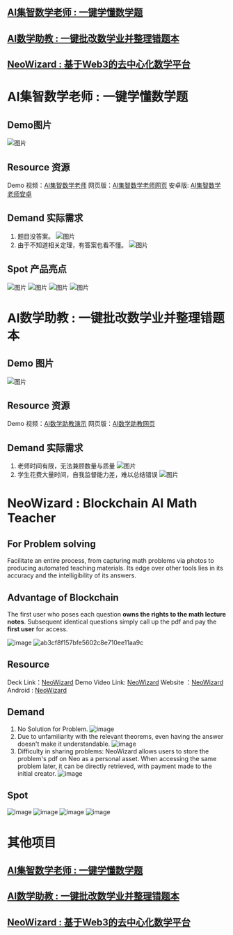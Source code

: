 ## [AI集智数学老师 : 一键学懂数学题](./AI_Teacher_Readme.md) 
## [AI数学助教 : 一键批改数学业并整理错题本](./AI_Assistant_Readme.md) 
## [NeoWizard : 基于Web3的去中心化数学平台](./NeoWizard_Readme.md)

# AI集智数学老师 : 一键学懂数学题

## Demo图片
![图片](https://github.com/hongshen-zhang/SolveGPT/assets/51727955/8f96e4ec-0196-4943-a2dd-6056e391fe32)

## Resource 资源

Demo 视频：[AI集智数学老师](https://www.bilibili.com/video/BV1yj411R7FR/?share_source=copy_web&vd_source=2402ea50d5e761d0c54f9f9cb8f35a85)
网页版：[AI集智数学老师网页](http://118.89.117.111/chat/)
安卓版: [AI集智数学老师安卓](https://github.com/hongshen-zhang/AI-Math-Teacher/releases/tag/v0.0.1)

## Demand 实际需求
1. 题目没答案。
![图片](https://github.com/hongshen-zhang/Unique-hackday_solvegpt/assets/51727955/2ab8be8e-561a-4237-9eb9-55fd11b4e322)
2. 由于不知道相关定理，有答案也看不懂。
![图片](https://github.com/hongshen-zhang/AI-Math-Teacher/assets/51727955/78a4169e-110a-4e0c-8a15-c05388489b2f)

## Spot 产品亮点
![图片](https://github.com/hongshen-zhang/Unique-hackday_solvegpt/assets/51727955/4ae3cff4-272d-4bcc-b6a9-98a667d89ec1)
![图片](https://github.com/hongshen-zhang/Unique-hackday_solvegpt/assets/51727955/7aff38a8-95d8-42ef-8a6d-453d101fb1c0)
![图片](https://github.com/hongshen-zhang/Unique-hackday_solvegpt/assets/51727955/7777975e-be56-4f78-a2f6-7607d85b3f57)
![图片](https://github.com/hongshen-zhang/Unique-hackday_solvegpt/assets/51727955/5435abf1-5a8f-4285-b4e4-e894bc64de28)

# AI数学助教 : 一键批改数学业并整理错题本

## Demo 图片
![图片](https://github.com/hongshen-zhang/SolveGPT/assets/51727955/8ca81946-6b08-4931-b753-e3b5393d610a)


## Resource 资源

Demo 视频：[AI数学助教演示](https://www.bilibili.com/video/BV1YP411a7PT/?share_source=copy_web&vd_source=2402ea50d5e761d0c54f9f9cb8f35a85)
网页版：[AI数学助教网页](http://110.40.186.52:10000/)

## Demand 实际需求
1. 老师时间有限，无法兼顾数量与质量
![图片](https://github.com/hongshen-zhang/SolveGPT/assets/51727955/b45e8be1-3a4a-49b9-a195-7fe3fc85c70a)
2. 学生花费大量时间，自我监督能力差，难以总结错误
![图片](https://github.com/hongshen-zhang/SolveGPT/assets/51727955/9d58d768-3b07-40ec-b1a5-cbf3231f0939)

# NeoWizard : Blockchain AI Math Teacher

## For Problem solving
Facilitate an entire process, from capturing math problems via photos to producing automated teaching materials. Its edge over other tools lies in its accuracy and the intelligibility of its answers.

## Advantage of Blockchain
The first user who poses each question **owns the rights to the math lecture notes**. Subsequent identical questions simply call up the pdf and pay the **first user** for access.

![image](https://github.com/hongshen-zhang/NeoWizard/assets/51727955/8909ca45-261d-431b-961f-a594c8455c0f)
![ab3cf8f157bfe5602c8e710ee11aa9c](https://github.com/hongshen-zhang/NeoWizard/assets/51727955/26d9b68d-1f73-4b36-9983-611f658b9465)

## Resource
Deck Link：[NeoWizard](https://docs.google.com/presentation/d/112biul8r-p6cwILilqTb5WUsT9FU2Aya/edit?usp=sharing&ouid=102147246522693605617&rtpof=true&sd=true)
Demo Video Link: [NeoWizard](https://drive.google.com/file/d/1_2itzjz-bNiD3maZFQ1ia5j579MU0f_E/view?usp=sharing)
Website ：[NeoWizard](solvegpt.cn/neopay/)
Android : [NeoWizard](https://github.com/hongshen-zhang/AI-Math-Teacher/releases/tag/v0.0.1)

## Demand
1. No Solution for Problem.
![image](https://github.com/hongshen-zhang/NeoWizard/assets/51727955/1503150f-9a30-46a6-9cd7-c2ad5f51a856)
2. Due to unfamiliarity with the relevant theorems, even having the answer doesn't make it understandable.
![image](https://github.com/hongshen-zhang/NeoWizard/assets/51727955/3d78c150-a7c9-451d-a0d2-c661a16bb6d1)
3. Difficulty in sharing problems: NeoWizard allows users to store the problem's pdf on Neo as a personal asset. When accessing the same problem later, it can be directly retrieved, with payment made to the initial creator.
![image](https://github.com/hongshen-zhang/NeoWizard/assets/51727955/17036dbe-3f8f-47aa-864d-9e6b487706d9)


## Spot 
![image](https://github.com/hongshen-zhang/NeoWizard/assets/51727955/932f440f-5402-4c4a-9bea-efa4ee707132)
![image](https://github.com/hongshen-zhang/NeoWizard/assets/51727955/f48ce64e-99e2-4e9c-be7b-4e18b4065b68)
![image](https://github.com/hongshen-zhang/NeoWizard/assets/51727955/67e467cd-0535-44a1-bdbc-e5328dcf0a66)
![image](https://github.com/hongshen-zhang/NeoWizard/assets/51727955/5f059fec-d526-4d4e-92fc-a2fc5664b68e)

# 其他项目
## [AI集智数学老师 : 一键学懂数学题](./AI_Teacher_Readme.md) 
## [AI数学助教 : 一键批改数学业并整理错题本](./AI_Assistant_Readme.md) 
## [NeoWizard : 基于Web3的去中心化数学平台](./NeoWizard_Readme.md)

